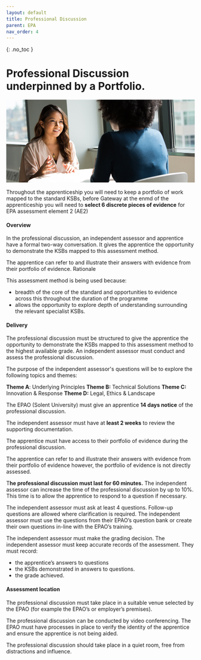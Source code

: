 ```yaml
---
layout: default
title: Professional Discussion
parent: EPA
nav_order: 4
---
```


{: .no_toc }

# Professional Discussion underpinned by a Portfolio.

![](../images/christina-wocintechchat-com-eF7HN40WbAQ-unsplash.jpg)

Throughout the apprenticeship you will need to keep a portfolio of work mapped to the standard KSBs, before Gateway at the enmd of the apprenticeship you will need to **select 6 discrete pieces of evidence** for EPA assessment element 2 (AE2)

#### Overview
In the professional discussion, an independent assessor and apprentice have a formal two-way conversation. It gives the apprentice the opportunity to demonstrate the KSBs mapped to this assessment method.

The apprentice can refer to and illustrate their answers with evidence from their portfolio of evidence.
Rationale

This assessment method is being used because:
* breadth of the core of the standard and opportunities to evidence across this throughout the duration of the programme
* allows the opportunity to explore depth of understanding surrounding the relevant specialist KSBs.

#### Delivery
The professional discussion must be structured to give the apprentice the opportunity to demonstrate the KSBs mapped to this assessment method to the highest available grade.
An independent assessor must conduct and assess the professional discussion.

The purpose of the independent assessor's questions will be to explore the following topics and themes:

**Theme A**: Underlying Principles
**Theme B:** Technical Solutions
**Theme C:** Innovation & Response
**Theme D:** Legal, Ethics & Landscape

The EPAO (Solent University) must give an apprentice **14 days notice** of the professional discussion.

The independent assessor must have at **least 2 weeks** to review the supporting documentation.

The apprentice must have access to their portfolio of evidence during the professional discussion.

The apprentice can refer to and illustrate their answers with evidence from their portfolio of evidence however, the portfolio of evidence is not directly assessed.

T**he professional discussion must last for 60 minutes.** The independent assessor can increase the time of the professional discussion by up to 10%. This time is to allow the apprentice to respond to a question if necessary.

The independent assessor must ask at least 4 questions. Follow-up questions are allowed where clarification is required. The independent assessor must use the questions from their EPAO’s question bank or create their own questions in-line with the EPAO’s training.

The independent assessor must make the grading decision. The independent assessor must keep accurate records of the assessment. They must record:
* the apprentice’s answers to questions
* the KSBs demonstrated in answers to questions.
* the grade achieved. 
 

#### Assessment location
The professional discussion must take place in a suitable venue selected by the EPAO (for example the EPAO’s or employer’s premises).

The professional discussion can be conducted by video conferencing. The EPAO must have processes in place to verify the identity of the apprentice and ensure the apprentice is not being aided.

The professional discussion should take place in a quiet room, free from distractions and influence.


